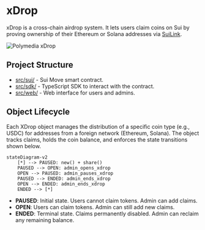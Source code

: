 # xDrop

xDrop is a cross-chain airdrop system. It lets users claim coins on Sui by proving ownership of their Ethereum or Solana addresses via [SuiLink](https://www.suilink.io/).

![Polymedia xDrop](https://xdrop.polymedia.app/img/open-graph.webp)

## Project Structure

- [src/sui/](./src/sui/) - Sui Move smart contract.
- [src/sdk/](./src/sdk/) - TypeScript SDK to interact with the contract.
- [src/web/](./src/web/) - Web interface for users and admins.

## Object Lifecycle

Each XDrop object manages the distribution of a specific coin type (e.g., USDC) for addresses from a foreign network (Ethereum, Solana). The object tracks claims, holds the coin balance, and enforces the state transitions shown below.

```mermaid
stateDiagram-v2
    [*] --> PAUSED: new() + share()
    PAUSED --> OPEN: admin_opens_xdrop
    OPEN --> PAUSED: admin_pauses_xdrop
    PAUSED --> ENDED: admin_ends_xdrop
    OPEN --> ENDED: admin_ends_xdrop
    ENDED --> [*]
```

- **PAUSED**: Initial state. Users cannot claim tokens. Admin can add claims.
- **OPEN**: Users can claim tokens. Admin can still add new claims.
- **ENDED**: Terminal state. Claims permanently disabled. Admin can reclaim any remaining balance.
